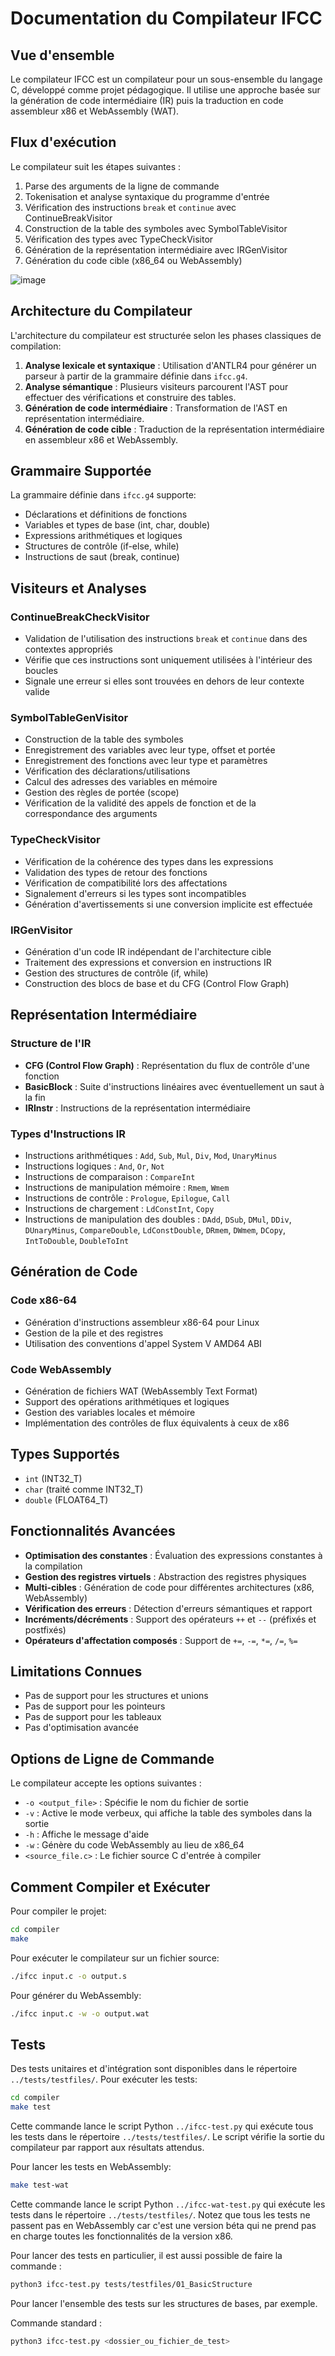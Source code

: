 # Documentation du Compilateur IFCC

## Vue d'ensemble

Le compilateur IFCC est un compilateur pour un sous-ensemble du langage C, développé comme projet pédagogique. Il utilise une approche basée sur la génération de code intermédiaire (IR) puis la traduction en code assembleur x86 et WebAssembly (WAT).

## Flux d'exécution

Le compilateur suit les étapes suivantes :

1. Parse des arguments de la ligne de commande
2. Tokenisation et analyse syntaxique du programme d'entrée
3. Vérification des instructions `break` et `continue` avec ContinueBreakVisitor
4. Construction de la table des symboles avec SymbolTableVisitor
5. Vérification des types avec TypeCheckVisitor
6. Génération de la représentation intermédiaire avec IRGenVisitor
7. Génération du code cible (x86_64 ou WebAssembly)

![image](schema_execution.png)

## Architecture du Compilateur

L'architecture du compilateur est structurée selon les phases classiques de compilation:

1. **Analyse lexicale et syntaxique** : Utilisation d'ANTLR4 pour générer un parseur à partir de la grammaire définie dans `ifcc.g4`.
2. **Analyse sémantique** : Plusieurs visiteurs parcourent l'AST pour effectuer des vérifications et construire des tables.
3. **Génération de code intermédiaire** : Transformation de l'AST en représentation intermédiaire.
4. **Génération de code cible** : Traduction de la représentation intermédiaire en assembleur x86 et WebAssembly.

## Grammaire Supportée

La grammaire définie dans `ifcc.g4` supporte:

- Déclarations et définitions de fonctions
- Variables et types de base (int, char, double)
- Expressions arithmétiques et logiques
- Structures de contrôle (if-else, while)
- Instructions de saut (break, continue)

## Visiteurs et Analyses

### ContinueBreakCheckVisitor
- Validation de l'utilisation des instructions `break` et `continue` dans des contextes appropriés
- Vérifie que ces instructions sont uniquement utilisées à l'intérieur des boucles
- Signale une erreur si elles sont trouvées en dehors de leur contexte valide

### SymbolTableGenVisitor
- Construction de la table des symboles
- Enregistrement des variables avec leur type, offset et portée
- Enregistrement des fonctions avec leur type et paramètres
- Vérification des déclarations/utilisations
- Calcul des adresses des variables en mémoire
- Gestion des règles de portée (scope)
- Vérification de la validité des appels de fonction et de la correspondance des arguments

### TypeCheckVisitor
- Vérification de la cohérence des types dans les expressions
- Validation des types de retour des fonctions
- Vérification de compatibilité lors des affectations
- Signalement d'erreurs si les types sont incompatibles
- Génération d'avertissements si une conversion implicite est effectuée

### IRGenVisitor
- Génération d'un code IR indépendant de l'architecture cible
- Traitement des expressions et conversion en instructions IR
- Gestion des structures de contrôle (if, while)
- Construction des blocs de base et du CFG (Control Flow Graph)

## Représentation Intermédiaire

### Structure de l'IR
- **CFG (Control Flow Graph)** : Représentation du flux de contrôle d'une fonction
- **BasicBlock** : Suite d'instructions linéaires avec éventuellement un saut à la fin
- **IRInstr** : Instructions de la représentation intermédiaire

### Types d'Instructions IR
- Instructions arithmétiques : `Add`, `Sub`, `Mul`, `Div`, `Mod`, `UnaryMinus`
- Instructions logiques : `And`, `Or`, `Not`
- Instructions de comparaison : `CompareInt`
- Instructions de manipulation mémoire : `Rmem`, `Wmem`
- Instructions de contrôle : `Prologue`, `Epilogue`, `Call`
- Instructions de chargement : `LdConstInt`, `Copy`
- Instructions de manipulation des doubles : `DAdd`, `DSub`, `DMul`, `DDiv`, `DUnaryMinus`, `CompareDouble`, `LdConstDouble`, `DRmem`, `DWmem`, `DCopy`, `IntToDouble`, `DoubleToInt`

## Génération de Code

### Code x86-64
- Génération d'instructions assembleur x86-64 pour Linux
- Gestion de la pile et des registres
- Utilisation des conventions d'appel System V AMD64 ABI

### Code WebAssembly
- Génération de fichiers WAT (WebAssembly Text Format)
- Support des opérations arithmétiques et logiques
- Gestion des variables locales et mémoire
- Implémentation des contrôles de flux équivalents à ceux de x86

## Types Supportés

- `int` (INT32_T)
- `char` (traité comme INT32_T)
- `double` (FLOAT64_T)

## Fonctionnalités Avancées

- **Optimisation des constantes** : Évaluation des expressions constantes à la compilation
- **Gestion des registres virtuels** : Abstraction des registres physiques
- **Multi-cibles** : Génération de code pour différentes architectures (x86, WebAssembly)
- **Vérification des erreurs** : Détection d'erreurs sémantiques et rapport
- **Incréments/décréments** : Support des opérateurs `++` et `--` (préfixés et postfixés)
- **Opérateurs d'affectation composés** : Support de `+=`, `-=`, `*=`, `/=`, `%=`

## Limitations Connues

- Pas de support pour les structures et unions
- Pas de support pour les pointeurs
- Pas de support pour les tableaux
- Pas d'optimisation avancée

## Options de Ligne de Commande

Le compilateur accepte les options suivantes :
- `-o <output_file>` : Spécifie le nom du fichier de sortie
- `-v` : Active le mode verbeux, qui affiche la table des symboles dans la sortie
- `-h` : Affiche le message d'aide
- `-w` : Génère du code WebAssembly au lieu de x86_64
- `<source_file.c>` : Le fichier source C d'entrée à compiler

## Comment Compiler et Exécuter

Pour compiler le projet:
```bash
cd compiler
make
```

Pour exécuter le compilateur sur un fichier source:
```bash
./ifcc input.c -o output.s
```

Pour générer du WebAssembly:
```bash
./ifcc input.c -w -o output.wat
```

## Tests

Des tests unitaires et d'intégration sont disponibles dans le répertoire `../tests/testfiles/`. Pour exécuter les tests:

```bash
cd compiler
make test
```

Cette commande lance le script Python `../ifcc-test.py` qui exécute tous les tests dans le répertoire `../tests/testfiles/`. Le script vérifie la sortie du compilateur par rapport aux résultats attendus. 

Pour lancer les tests en WebAssembly:
```bash
make test-wat 
```

Cette commande lance le script Python `../ifcc-wat-test.py` qui exécute les tests dans le répertoire `../tests/testfiles/`. Notez que tous les tests ne passent pas en WebAssembly car c'est une version béta qui ne prend pas en charge toutes les fonctionnalités de la version x86. 

Pour lancer des tests en particulier, il est aussi possible de faire la commande : 

```bash
python3 ifcc-test.py tests/testfiles/01_BasicStructure
```

Pour lancer l'ensemble des tests sur les structures de bases, par exemple. 

Commande standard : 

```bash
python3 ifcc-test.py <dossier_ou_fichier_de_test>
```